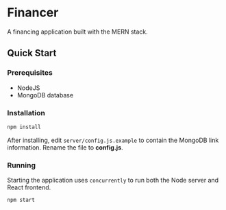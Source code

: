 # Financer
A financing application built with the MERN stack.

## Quick Start
### Prerequisites
* NodeJS
* MongoDB database
### Installation
``` bash
npm install
```
After installing, edit ```server/config.js.example``` to contain the MongoDB link information.
Rename the file to **config.js**.
### Running
Starting the application uses ```concurrently``` to run both the Node server and React frontend.
``` bash
npm start
```


